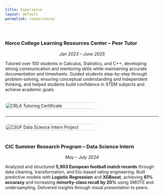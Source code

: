 ```yaml
---
title: Experience
layout: default
permalink: /experience/
---
```


<div style="display: flex; flex-wrap: wrap; align-items: stretch; gap: 20px; margin: 1.5rem 0;">
  <!-- Text column -->
  <div style="flex: 1; min-width: 400px;">
    <h3>Norco College Learning Resources Center – Peer Tutor</h3>
    <p style="text-align: center;"><em>Jan 2023 – June 2025</em></p>
    <p>Tutored over 100 students in Calculus, Statistics, and C++, developing strong communication and mentoring skills while maintaining accurate documentation and timesheets. Guided students step-by-step through problem-solving, ensuring conceptual understanding and independent thinking, and helped students build confidence in STEM subjects and achieve academic goals.</p>
  </div>
  
  <!-- Image column -->
  <div style="flex: 0 0 300px; max-width: 100%;">
    <img src="{{ site.baseurl }}/assets/img/IMG_1673.jpg" alt="CRLA Tutoring Certificate" style="border-radius:12px; width:100%; height:auto;">
  </div>
</div>

---

<div style="display: flex; flex-wrap: wrap; align-items: stretch; gap: 20px; margin: 1.5rem 0;">
  <!-- Image column (left) -->
  <div style="flex: 0 0 300px; max-width: 100%;">
    <img src="{{ site.baseurl }}/assets/img/CSUF_DS.png" alt="CSUF Data Science Intern Project" style="border-radius:12px; width:100%; height:auto;">
  </div>

  <!-- Text column -->
  <div style="flex: 1; min-width: 400px;">
    <h3>CIC Summer Research Program – Data Science Intern</h3>
    <p style="text-align: center;"><em>May – July 2024</em></p>
    <p>Analyzed and structured <strong>5,903 European football match records</strong> through data cleaning, transformation, and Elo-based rating engineering. Built predictive models with <strong>Logistic Regression</strong> and <strong>XGBoost</strong>, achieving <strong>61% accuracy</strong> and increasing <strong>minority-class recall by 20%</strong> using SMOTE and undersampling. Delivered insights through visual presentation to peers. </p>
  </div>
</div>


